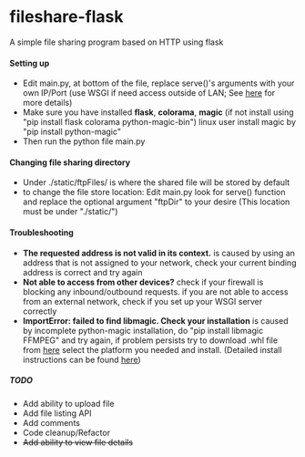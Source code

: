 # fileshare-flask
A simple file sharing program based on HTTP using flask

#### Setting up
+ Edit main.py, at bottom of the file, replace serve()'s arguments with your own IP/Port (use WSGI if need access outside of LAN; See [here](http://flask.pocoo.org/docs/1.0/deploying/) for more details)
+ Make sure you have installed **flask**, **colorama**, **magic** (if not install using "pip install flask colorama python-magic-bin") linux user install magic by "pip install python-magic"
+ Then run the python file main.py

#### Changing file sharing directory
+ Under ./static/ftpFiles/ is where the shared file will be stored by default
+ to change the file store location: Edit main.py look for serve() function and replace the optional argument "ftpDir" to your desire (This location must be under "./static/")

#### Troubleshooting
+ **The requested address is not valid in its context.** is caused by using an address that is not assigned to your network, check your current binding address is correct and try again
+ **Not able to access from other devices?** check if your firewall is blocking any inbound/outbound requests. if you are not able to access from an external network, check if you set up your WSGI server correctly
+ **ImportError: failed to find libmagic. Check your installation** is caused by incomplete python-magic installation, do "pip install libmagic FFMPEG" and try again, if problem persists try to download .whl file from [here](https://pip.aws.lolatravel.com/pip/dev/+simple/python-magic-bin) select the platform you needed and install. (Detailed install instructions can be found [here](https://stackoverflow.com/questions/27885397/how-do-i-install-a-python-package-with-a-whl-file))

##### TODO
+ Add ability to upload file 
+ Add file listing API
+ Add comments
+ Code cleanup/Refactor
+ <del>Add ability to view file details</del>

